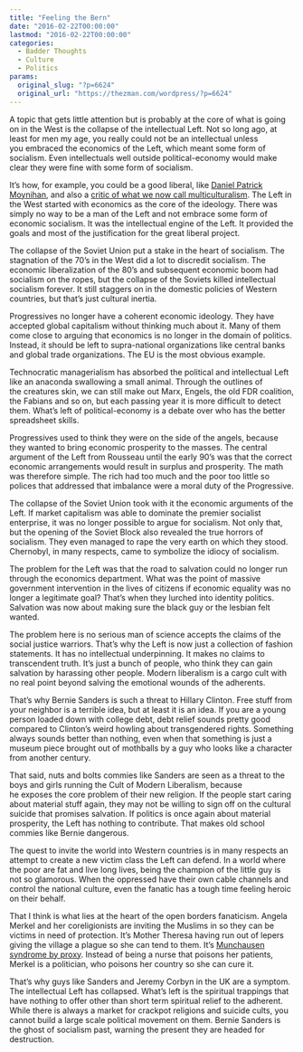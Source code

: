 ```yaml
---
title: "Feeling the Bern"
date: "2016-02-22T00:00:00"
lastmod: "2016-02-22T00:00:00"
categories:
  - Badder Thoughts
  - Culture
  - Politics
params:
  original_slug: "?p=6624"
  original_url: "https://thezman.com/wordpress/?p=6624"
---
```


A topic that gets little attention but is probably at the core of what
is going on in the West is the collapse of the intellectual Left. Not so
long ago, at least for men my age, you really could not be an
intellectual unless you embraced the economics of the Left, which meant
some form of socialism. Even intellectuals well outside
political-economy would make clear they were fine with some form of
socialism.

It’s how, for example, you could be a good liberal, like [Daniel Patrick
Moynihan](https://en.wikipedia.org/wiki/Daniel_Patrick_Moynihan), and
also a [critic of what we now call
multiculturalism](https://en.wikipedia.org/wiki/The_Negro_Family:_The_Case_For_National_Action).
The Left in the West started with economics as the core of the ideology.
There was simply no way to be a man of the Left and not embrace some
form of economic socialism. It was the intellectual engine of the Left.
It provided the goals and most of the justification for the great
liberal project.

The collapse of the Soviet Union put a stake in the heart of socialism.
The stagnation of the 70’s in the West did a lot to discredit socialism.
The economic liberalization of the 80’s and subsequent economic boom had
socialism on the ropes, but the collapse of the Soviets killed
intellectual socialism forever. It still staggers on in the domestic
policies of Western countries, but that’s just cultural inertia.

Progressives no longer have a coherent economic ideology. They have
accepted global capitalism without thinking much about it. Many of them
come close to arguing that economics is no longer in the domain of
politics. Instead, it should be left to supra-national organizations
like central banks and global trade organizations. The EU is the most
obvious example.

Technocratic managerialism has absorbed the political and intellectual
Left like an anaconda swallowing a small animal. Through the outlines of
the creatures skin, we can still make out Marx, Engels, the old FDR
coalition, the Fabians and so on, but each passing year it is more
difficult to detect them. What’s left of political-economy is a debate
over who has the better spreadsheet skills.

Progressives used to think they were on the side of the angels, because
they wanted to bring economic prosperity to the masses. The central
argument of the Left from Rousseau until the early 90’s was that the
correct economic arrangements would result in surplus and prosperity.
The math was therefore simple. The rich had too much and the poor too
little so polices that addressed that imbalance were a moral duty of the
Progressive.

The collapse of the Soviet Union took with it the economic arguments of
the Left. If market capitalism was able to dominate the premier
socialist enterprise, it was no longer possible to argue for socialism.
Not only that, but the opening of the Soviet Block also revealed the
true horrors of socialism. They even managed to rape the very earth on
which they stood. Chernobyl, in many respects, came to symbolize the
idiocy of socialism.

The problem for the Left was that the road to salvation could no longer
run through the economics department. What was the point of massive
government intervention in the lives of citizens if economic equality
was no longer a legitimate goal? That’s when they lurched into identity
politics. Salvation was now about making sure the black guy or the
lesbian felt wanted.

The problem here is no serious man of science accepts the claims of the
social justice warriors. That’s why the Left is now just a collection of
fashion statements. It has no intellectual underpinning. It makes no
claims to transcendent truth. It’s just a bunch of people, who think
they can gain salvation by harassing other people. Modern liberalism is
a cargo cult with no real point beyond salving the emotional wounds of
the adherents.

That’s why Bernie Sanders is such a threat to Hillary Clinton. Free
stuff from your neighbor is a terrible idea, but at least it is an idea.
If you are a young person loaded down with college debt, debt relief
sounds pretty good compared to Clinton’s weird howling about
transgendered rights. Something always sounds better than nothing, even
when that something is just a museum piece brought out of mothballs by a
guy who looks like a character from another century.

That said, nuts and bolts commies like Sanders are seen as a threat
to the boys and girls running the Cult of Modern Liberalism, because
he exposes the core problem of their new religion. If the people start
caring about material stuff again, they may not be willing to sign off
on the cultural suicide that promises salvation. If politics is once
again about material prosperity, the Left has nothing to contribute.
That makes old school commies like Bernie dangerous.

The quest to invite the world into Western countries is in many respects
an attempt to create a new victim class the Left can defend. In a world
where the poor are fat and live long lives, being the champion of the
little guy is not so glamorous. When the oppressed have their own cable
channels and control the national culture, even the fanatic has a tough
time feeling heroic on their behalf.

That I think is what lies at the heart of the open borders fanaticism.
Angela Merkel and her coreligionists are inviting the Muslims in so they
can be victims in need of protection. It’s Mother Theresa having run out
of lepers giving the village a plague so she can tend to them.
It’s [Munchausen syndrome by
proxy](https://en.wikipedia.org/wiki/Munchausen_syndrome_by_proxy).
Instead of being a nurse that poisons her patients, Merkel is a
politician, who poisons her country so she can cure it.

That’s why guys like Sanders and Jeremy Corbyn in the UK are a symptom.
The intellectual Left has collapsed. What’s left is the spiritual
trappings that have nothing to offer other than short term spiritual
relief to the adherent. While there is always a market for crackpot
religions and suicide cults, you cannot build a large scale political
movement on them. Bernie Sanders is the ghost of socialism past, warning
the present they are headed for destruction.

